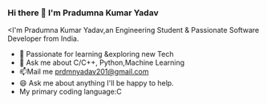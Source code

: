 ### Hi there 👋 I'm Pradumna Kumar Yadav

<I'm Pradumna Kumar Yadav,an Engineering Student & Passionate Software Developer from India.

- 🔭 Passionate for learning &exploring new Tech 
- 💬 Ask me about C/C++, Python,Machine Learning
- 📫Mail me prdmnyadav201@gmail.com 
- 😄 Ask me about anything I'll be happy to help.
- My primary coding language:C 
